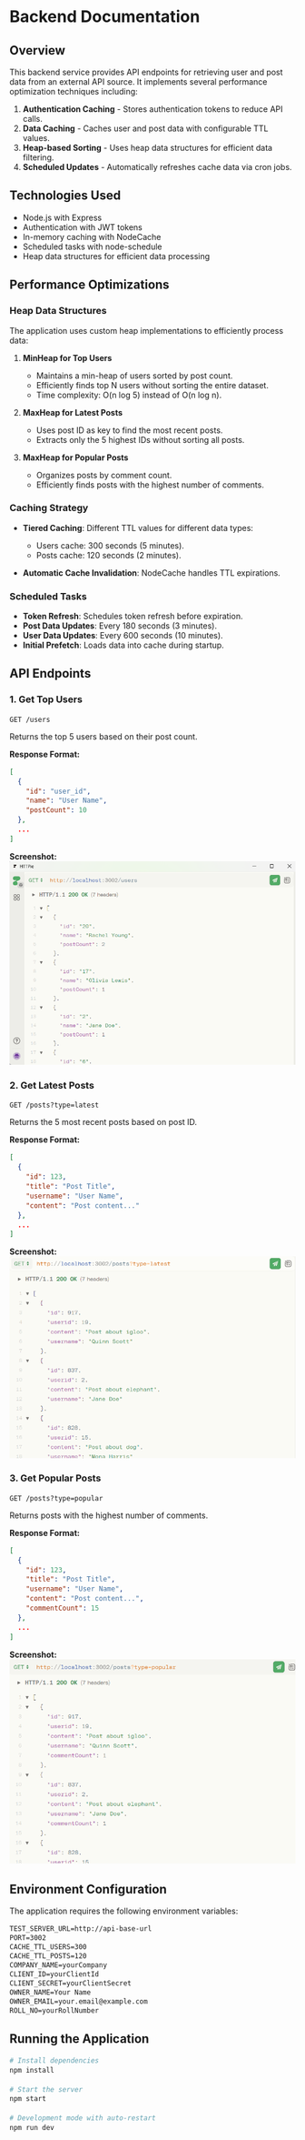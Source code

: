 # Backend Documentation

## Overview

This backend service provides API endpoints for retrieving user and post data from an external API source. It implements several performance optimization techniques including:

1. **Authentication Caching** - Stores authentication tokens to reduce API calls.
2. **Data Caching** - Caches user and post data with configurable TTL values.
3. **Heap-based Sorting** - Uses heap data structures for efficient data filtering.
4. **Scheduled Updates** - Automatically refreshes cache data via cron jobs.

## Technologies Used

- Node.js with Express
- Authentication with JWT tokens
- In-memory caching with NodeCache
- Scheduled tasks with node-schedule
- Heap data structures for efficient data processing

## Performance Optimizations

### Heap Data Structures

The application uses custom heap implementations to efficiently process data:

1. **MinHeap for Top Users**
   - Maintains a min-heap of users sorted by post count.
   - Efficiently finds top N users without sorting the entire dataset.
   - Time complexity: O(n log 5) instead of O(n log n).

2. **MaxHeap for Latest Posts**
   - Uses post ID as key to find the most recent posts.
   - Extracts only the 5 highest IDs without sorting all posts.

3. **MaxHeap for Popular Posts**
   - Organizes posts by comment count.
   - Efficiently finds posts with the highest number of comments.

### Caching Strategy

- **Tiered Caching**: Different TTL values for different data types:
  - Users cache: 300 seconds (5 minutes).
  - Posts cache: 120 seconds (2 minutes).
  
- **Automatic Cache Invalidation**: NodeCache handles TTL expirations.

### Scheduled Tasks

- **Token Refresh**: Schedules token refresh before expiration.
- **Post Data Updates**: Every 180 seconds (3 minutes).
- **User Data Updates**: Every 600 seconds (10 minutes).
- **Initial Prefetch**: Loads data into cache during startup.

## API Endpoints

### 1. Get Top Users

```
GET /users
```

Returns the top 5 users based on their post count.

**Response Format:**
```json
[
  {
    "id": "user_id",
    "name": "User Name",
    "postCount": 10
  },
  ...
]
```

**Screenshot:**
![Top Users Screenshot](backend/screenshots/users.png)

### 2. Get Latest Posts

```
GET /posts?type=latest
```

Returns the 5 most recent posts based on post ID.

**Response Format:**
```json
[
  {
    "id": 123,
    "title": "Post Title",
    "username": "User Name",
    "content": "Post content..."
  },
  ...
]
```

**Screenshot:**
![Latest Posts Screenshot](backend/screenshots/post_latest.png)

### 3. Get Popular Posts

```
GET /posts?type=popular
```

Returns posts with the highest number of comments.

**Response Format:**
```json
[
  {
    "id": 123,
    "title": "Post Title",
    "username": "User Name",
    "content": "Post content...",
    "commentCount": 15
  },
  ...
]
```

**Screenshot:**
![Popular Posts Screenshot](backend/screenshots/post_popular.png)

## Environment Configuration

The application requires the following environment variables:

```
TEST_SERVER_URL=http://api-base-url
PORT=3002
CACHE_TTL_USERS=300
CACHE_TTL_POSTS=120
COMPANY_NAME=yourCompany
CLIENT_ID=yourClientId
CLIENT_SECRET=yourClientSecret
OWNER_NAME=Your Name
OWNER_EMAIL=your.email@example.com
ROLL_NO=yourRollNumber
```

## Running the Application

```bash
# Install dependencies
npm install

# Start the server
npm start

# Development mode with auto-restart
npm run dev
```
